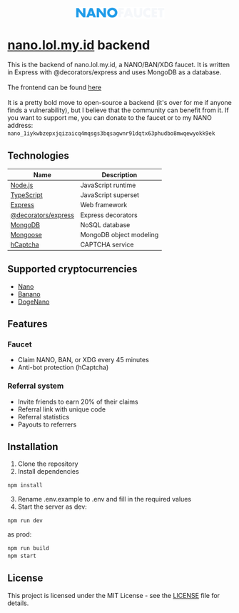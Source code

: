 <p align="center">
  <img src="https://github.com/lol-my-id/nano-faucet/blob/main/public/images/logo.png" width="200" alt="nano.lol.my.id">
</p>

# [nano.lol.my.id](https://nano.lol.my.id) backend
This is the backend of nano.lol.my.id, a NANO/BAN/XDG faucet. It is written in Express with @decorators/express and uses MongoDB as a database.
<br /><br />
The frontend can be found [here](https://github.com/lol-my-id/nano-faucet)
<br /><br />
It is a pretty bold move to open-source a backend (it's over for me if anyone finds a vulnerability), but I believe that the community can benefit from it. If you want to support me, you can donate to the faucet or to my NANO address: `nano_1iykwbzepxjqizaicq4mqsgs3bqsagwnr91dqtx63phudbo8mwqewyokk9ek`

## Technologies
| Name | Description |
| ---- | ----------- |
| [Node.js](https://nodejs.org) | JavaScript runtime |
| [TypeScript](https://typescriptlang.org) | JavaScript superset |
| [Express](https://expressjs.com) | Web framework |
| [@decorators/express](https://www.npmjs.com/package/@decorators/express) | Express decorators |
| [MongoDB](https://mongodb.com) | NoSQL database |
| [Mongoose](https://mongoosejs.com) | MongoDB object modeling |
| [hCaptcha](https://hcaptcha.com) | CAPTCHA service |

## Supported cryptocurrencies
- [Nano](https://nano.org)
- [Banano](https://banano.cc)
- [DogeNano](https://dogenano.io)

## Features
### Faucet
- Claim NANO, BAN, or XDG every 45 minutes
- Anti-bot protection (hCaptcha)

### Referral system
- Invite friends to earn 20% of their claims
- Referral link with unique code
- Referral statistics
- Payouts to referrers

## Installation
1. Clone the repository
2. Install dependencies
```bash
npm install
```
3. Rename .env.example to .env and fill in the required values
4. Start the server
as dev:
```bash
npm run dev
```

as prod:
```bash
npm run build
npm start
```

## License
This project is licensed under the MIT License - see the [LICENSE](LICENSE) file for details.